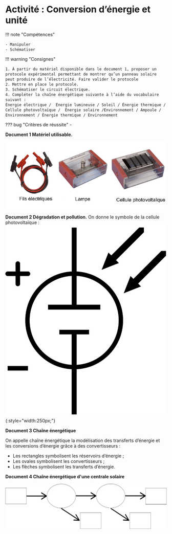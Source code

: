 # Activité : Conversion d’énergie et unité

!!! note "Compétences"

    - Manipuler
    - Schématiser 

!!! warning "Consignes"

    1. À partir du matériel disponible dans le document 1, proposer un protocole expérimental permettant de montrer qu’un panneau solaire peut produire de l’électricité. Faire valider le protocole
    2. Mettre en place le protocole.
    3. Schématiser le circuit électrique.
    4. Compléter la chaîne énergétique suivante à l’aide du vocabulaire suivant : 
    Énergie électrique /  Énergie lumineuse / Soleil / Énergie thermique / Cellule photovoltaïque /  Énergie solaire /Environnement / Ampoule / Environnement / Énergie thermique / Environnement
   
??? bug "Critères de réussite"
    - 




**Document 1 Matériel utilisable.**

![](pictures/materielCellulePhotoVolt.png)


**Document 2 Dégradation et pollution.**
On donne le symbole de la cellule photovoltaïque :
![](pictures/schemaCellulePhotoVolt.png){:style="width:250px;"}


**Document 3 Chaîne énergétique**

On appelle chaîne énergétique la modélisation des transferts d’énergie et les conversions d’énergie grâce à des convertisseurs : 

- Les rectangles symbolisent les réservoirs d’énergie ;
- Les ovales symbolisent les convertisseurs ;
- Les flèches symbolisent les transferts d’énergie.

**Document 4 Chaîne énergétique d'une centrale solaire**

![](pictures/chaineEnergetiqueCentralSol.png)


